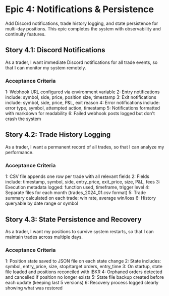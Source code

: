 # Epic 4: Notifications & Persistence

Add Discord notifications, trade history logging, and state persistence for multi-day positions. This epic completes the system with observability and continuity features.

## Story 4.1: Discord Notifications

As a trader,
I want immediate Discord notifications for all trade events,
so that I can monitor my system remotely.

### Acceptance Criteria
1: Webhook URL configured via environment variable
2: Entry notifications include: symbol, side, price, position size, timestamp
3: Exit notifications include: symbol, side, price, P&L, exit reason
4: Error notifications include: error type, symbol, attempted action, timestamp
5: Notifications formatted with markdown for readability
6: Failed webhook posts logged but don't crash the system

## Story 4.2: Trade History Logging

As a trader,
I want a permanent record of all trades,
so that I can analyze my performance.

### Acceptance Criteria
1: CSV file appends one row per trade with all relevant fields
2: Fields include: timestamp, symbol, side, entry_price, exit_price, size, P&L, fees
3: Execution metadata logged: function used, timeframe, trigger level
4: Separate files for each month (trades_2024_01.csv format)
5: Trade summary calculated on each trade: win rate, average win/loss
6: History queryable by date range or symbol

## Story 4.3: State Persistence and Recovery

As a trader,
I want my positions to survive system restarts,
so that I can maintain trades across multiple days.

### Acceptance Criteria
1: Position state saved to JSON file on each state change
2: State includes: symbol, entry_price, size, stop/target orders, entry_time
3: On startup, state file loaded and positions reconciled with IBKR
4: Orphaned orders detected and cancelled if position no longer exists
5: State file backup created before each update (keeping last 5 versions)
6: Recovery process logged clearly showing what was restored
